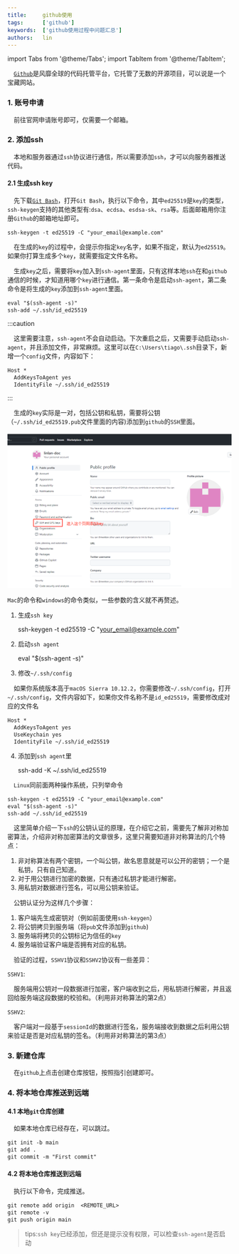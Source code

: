 ```yaml
---
title:     github使用
tags:      ['github']
keywords:  ['github使用过程中问题汇总']
authors:   lin
---
```


import Tabs from '@theme/Tabs';
import TabItem from '@theme/TabItem';

 [`Github`](https://github.com/)是风靡全球的代码托管平台，它托管了无数的开源项目，可以说是一个宝藏网站。

### 1. 账号申请

 前往官网申请账号即可，仅需要一个邮箱。

### 2. 添加ssh

 本地和服务器通过`ssh`协议进行通信，所以需要添加`ssh`，才可以向服务器推送代码。

#### 2.1 生成ssh key

<Tabs groupId="operating-systems">
  <TabItem value="windows" label="windows">

   先下载[`Git Bash`](https://git-scm.com/downloads)，打开`Git Bash`，执行以下命令，其中`ed25519`是`key`的类型，`ssh-keygen`支持的其他类型有:`dsa`、`ecdsa`、`esdsa-sk`、`rsa`等。后面邮箱用你注册`Github`的邮箱地址即可。

    ssh-keygen -t ed25519 -C "your_email@example.com"

 在生成的`key`的过程中，会提示你指定`key`名字，如果不指定，默认为`ed25519`。如果你打算生成多个`key`，就需要指定文件名称。  

 生成`key`之后，需要将`key`加入到`ssh-agent`里面，只有这样本地`ssh`在和`github`通信的时候，才知道用哪个`key`进行通信。第一条命令是启动`ssh-agent`，第二条命令是将生成的`key`添加到`ssh-agent`里面。

    eval "$(ssh-agent -s)"
    ssh-add ~/.ssh/id_ed25519

:::caution

 这里需要注意，`ssh-agent`不会自动启动。下次重启之后，又需要手动启动`ssh-agent`，并且添加文件，非常麻烦。这里可以在`C:\Users\tiago\.ssh`目录下，新增一个`config`文件，内容如下：

    Host *
      AddKeysToAgent yes
      IdentityFile ~/.ssh/id_ed25519

:::

 生成的`key`实际是一对，包括公钥和私钥，需要将公钥（`~/.ssh/id_ed25519.pub`文件里面的内容)添加到`github`的`SSH`里面。

![添加SSH](./asserts/github1.png)

  </TabItem>
  <TabItem value="mac" label="mac">

`Mac`的命令和`windows`的命令类似，一些参数的含义就不再赘述。

1.  生成`ssh key`


    ssh-keygen -t ed25519 -C "your_email@example.com"

2.  启动`ssh agent`


    eval "$(ssh-agent -s)"

3.  修改`~/.ssh/config`

 如果你系统版本高于`macOS Sierra 10.12.2`，你需要修改`~/.ssh/config`，打开`~/.ssh/config`，文件内容如下，如果你文件名称不是`id_ed25519`，需要修改成对应的文件名

    Host *
      AddKeysToAgent yes
      UseKeychain yes
      IdentityFile ~/.ssh/id_ed25519

4.  添加到`ssh agent`里


    ssh-add -K ~/.ssh/id_ed25519

  </TabItem>
  <TabItem value="linux" label="linux">

 `Linux`同前面两种操作系统，只列举命令

    ssh-keygen -t ed25519 -C "your_email@example.com"
    eval "$(ssh-agent -s)"
    ssh-add ~/.ssh/id_ed25519

  </TabItem>
</Tabs>

 这里简单介绍一下`ssh`的公钥认证的原理，在介绍它之前，需要先了解非对称加密算法，介绍非对称加密算法的文章很多，这里只需要知道非对称算法的几个特点：

1.  非对称算法有两个密钥，一个叫公钥，故名思意就是可以公开的密钥；一个是私钥，只有自己知道。
2.  对于用公钥进行加密的数据，只有通过私钥才能进行解密。
3.  用私钥对数据进行签名，可以用公钥来验证。

 公钥认证分为这样几个步骤：

1.  客户端先生成密钥对（例如前面使用`ssh-keygen`）
2.  将公钥拷贝到服务端（将`pub`文件添加到`github`)
3.  服务端将拷贝的公钥标记为信任的`key`
4.  服务端验证客户端是否拥有对应的私钥。

 验证的过程，`SSHV1`协议和`SSHV2`协议有一些差异：

`SSHV1`:

 服务端用公钥对一段数据进行加密，客户端收到之后，用私钥进行解密，并且返回给服务端这段数据的校验和。（利用非对称算法的第2点）

`SSHV2`:

 客户端对一段基于`sessionId`的数据进行签名，服务端接收到数据之后利用公钥来验证是否是对应私钥的签名。（利用非对称算法的第3点）

### 3. 新建仓库

 在`github`上点击创建仓库按钮，按照指引创建即可。

### 4. 将本地仓库推送到远端

#### 4.1 本地`git`仓库创建

 如果本地仓库已经存在，可以跳过。

    git init -b main
    git add .
    git commit -m "First commit"

#### 4.2 将本地仓库推送到远端

 执行以下命令，完成推送。

    git remote add origin  <REMOTE_URL>
    git remote -v
    git push origin main

> tips:`ssh key`已经添加，但还是提示没有权限，可以检查`ssh-agent`是否启动
